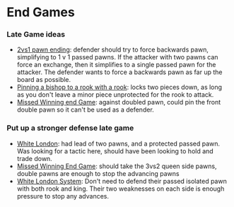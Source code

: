 # End Games 
### Late Game ideas
- [2vs1 pawn ending](https://lichess.org/2UlPxH5d/black#84): defender should try to force backwards pawn, simplifying to 1 v 1 passed pawns. If the attacker with two pawns can force an exchange, then it simplifies to a single passed pawn for the attacker. The defender wants to force a backwards pawn as far up the board as possible.
- [Pinning a bishop to a rook with a rook](https://lichess.org/dxsNAjna/black#55): locks two pieces down, as long as you don't leave a minor piece unprotected for the rook to attack.
- [Missed Winning end Game](https://lichess.org/dxsNAjna/black#99): against doubled pawn, could pin the front double pawn so it can't be used as a defender.

### Put up a stronger defense late game
- [White London](https://lichess.org/dQOTA67N/white#40): had lead of two pawns, and a protected passed pawn. Was looking for a tactic here, should have been looking to hold and trade down.
- [Missed Winning End Game](https://lichess.org/rKQDvg7l/white#54): should take the 3vs2 queen side pawns, double pawns are enough to stop the advancing pawns
- [White London System](https://lichess.org/WT43k1Do/white#56): Don't need to defend their passed isolated pawn with both rook and king. Their two weaknesses on each side is enough pressure to stop any advances.
